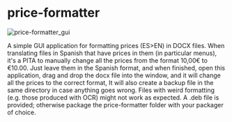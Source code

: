 # price-formatter

![price-formatter_gui](https://github.com/user-attachments/assets/3e2392bd-0f4f-4760-86bf-dfcf6c5198ce)


A simple GUI application for formatting prices (ES>EN) in DOCX files. When translating files in Spanish that have prices in them (in particular menus), it's a PITA to manually change all the prices from the format 10,00€ to €10.00. Just leave them in the Spanish format, and when finished, open this application, drag and drop the docx file into the window, and it will change all the prices to the correct format, It will also create a backup file in the same directory in case anything goes wrong. Files with weird formatting (e.g. those produced with OCR) might not work as expected. A .deb file is provided; otherwise package the price-formatter folder with your packager of choice.
